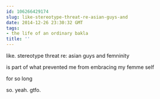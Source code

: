 ```yaml
---
id: 106266429174
slug: like-stereotype-threat-re-asian-guys-and
date: 2014-12-26 23:30:32 GMT
tags:
- the life of an ordinary bakla
title: ''
---
```

<p>like. stereotype threat re: asian guys and femninity</p>

<p>is part of what prevented me from embracing my femme self</p>

<p>for so long</p>

<p>so. yeah. gtfo.</p>
